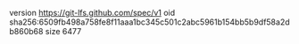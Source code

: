 version https://git-lfs.github.com/spec/v1
oid sha256:6509fb498a758fe8f11aaa1bc345c501c2abc5961b154bb5b9df58a2db860b68
size 6477

